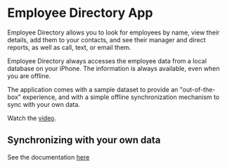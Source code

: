 # Employee Directory App #

Employee Directory allows you to look for employees by name, view their details, add them to your contacts, and see their manager and direct reports, as well as call, text, or email them.

Employee Directory always accesses the employee data from a local database on your iPhone. The information is always available, even when you are offline.

The application comes with a sample dataset to provide an "out-of-the-box" experience, and with a simple offline synchronization mechanism to sync with your own data.

Watch the [video](http://youtu.be/lG2rJtGQ32E).


## Synchronizing with your own data ##

See the documentation [here](http://employeedirectory.org/app/index.html)
